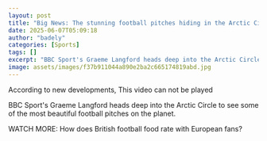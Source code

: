 ```yaml
---
layout: post
title: "Big News: The stunning football pitches hiding in the Arctic Circle"
date: 2025-06-07T05:09:18
author: "badely"
categories: [Sports]
tags: []
excerpt: "BBC Sport's Graeme Langford heads deep into the Arctic Circle to see some of the most beautiful football pitches on the planet."
image: assets/images/f37b911044a890e2ba2c665174819abd.jpg
---
```


According to new developments, This video can not be played

BBC Sport's Graeme Langford heads deep into the Arctic Circle to see some of the most beautiful football pitches on the planet.

WATCH MORE: How does British football food rate with European fans?


